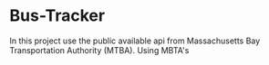 # Bus-Tracker

In this project use the public available api from Massachusetts Bay Transportation Authority (MTBA).  Using MBTA's
